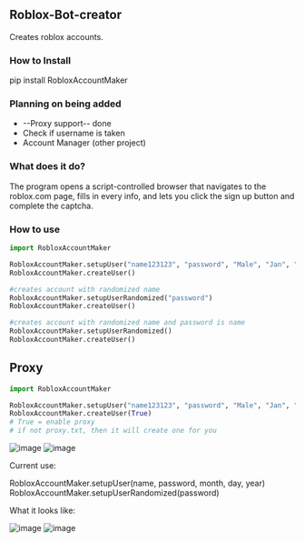 ## Roblox-Bot-creator
Creates roblox accounts.

### How to Install
pip install RobloxAccountMaker

### Planning on being added
- --Proxy support-- done
- Check if username is taken
- Account Manager (other project)

### What does it do?
The program opens a script-controlled browser that navigates to the
roblox.com page, fills in every info, and lets you click the sign up
button and complete the captcha.

### How to use

```py
import RobloxAccountMaker

RobloxAccountMaker.setupUser("name123123", "password", "Male", "Jan", "04", "1990")
RobloxAccountMaker.createUser()

#creates account with randomized name 
RobloxAccountMaker.setupUserRandomized("password")
RobloxAccountMaker.createUser()

#creates account with randomized name and password is name
RobloxAccountMaker.setupUserRandomized()
RobloxAccountMaker.createUser()

```
## Proxy

```py
import RobloxAccountMaker

RobloxAccountMaker.setupUser("name123123", "password", "Male", "Jan", "04", "1990")
RobloxAccountMaker.createUser(True)
# True = enable proxy
# if not proxy.txt, then it will create one for you
```
![image](https://user-images.githubusercontent.com/46597698/110564811-6f6ecd80-8188-11eb-8660-124e3346dbc2.png)
![image](https://user-images.githubusercontent.com/46597698/110564867-831a3400-8188-11eb-8afa-f166ec408703.png)


Current use:

RobloxAccountMaker.setupUser(name, password, month, day, year)\
RobloxAccountMaker.setupUserRandomized(password)

What it looks like:

![image](https://user-images.githubusercontent.com/46597698/110479626-9396c400-8120-11eb-91bd-25c8cb04e0f7.png)
![image](https://user-images.githubusercontent.com/46597698/110479672-a01b1c80-8120-11eb-95cc-a5b65eb17192.png)

